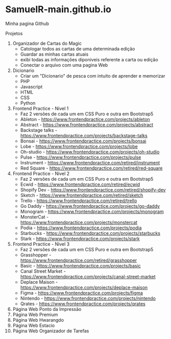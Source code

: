 # SamuelR-main.github.io
Minha pagina Github

Projetos
1. Organizador de Cartas do Magic
    - Catologar todos as cartas de uma determinada edição
    - Guardar as minhas cartas atuais
    - exibi todas as informações diponiveis referente a carta ou edição
    - Conectar o arquivo com uma pagina Web
2. Dicionario
     - Criar um "Dicionario" de pesca com intuito de aprender e memorizar
     - PHP
     - Javascript
     - HTML
     - CSS
     - Python
3. Frontend Practice - Nivel 1
     - Faz 2 versões de cada um em CSS Puro e outra em Bootstrap5
     - Ableton - https://www.frontendpractice.com/projects/ableton
     - Abstract - https://www.frontendpractice.com/projects/abstract
     - Backstage talks - https://www.frontendpractice.com/projects/backstage-talks
     - Bonsai - https://www.frontendpractice.com/projects/bonsai
     - Lobe - https://www.frontendpractice.com/projects/lobe
     - Oh-studio - https://www.frontendpractice.com/projects/oh-studio
     - Pulse - https://www.frontendpractice.com/projects/pulse
     - Instrument - https://www.frontendpractice.com/retired/instrument
     - Red Square - https://www.frontendpractice.com/retired/red-square
4. Frontend Practice - Nivel 2
     - Faz 2 versões de cada um em CSS Puro e outra em Bootstrap5
     - Ecwid - https://www.frontendpractice.com/retired/ecwid
     - Shopify Dev - https://www.frontendpractice.com/retired/shopify-dev
     - Sketch - https://www.frontendpractice.com/retired/sketch
     - Trello - https://www.frontendpractice.com/retired/trello
     - Go Daddy - https://www.frontendpractice.com/projects/go-daddy
     - Monogram - https://www.frontendpractice.com/projects/monogram
     - MonsterCat - https://www.frontendpractice.com/projects/monstercat
     - Podia - https://www.frontendpractice.com/projects/podia
     - Starbucks - https://www.frontendpractice.com/projects/starbucks
     - Stark - https://www.frontendpractice.com/projects/stark
5. Frontend Practice - Nivel 3
     - Faz 2 versões de cada um em CSS Puro e outra em Bootstrap5
     - Grasshopper - https://www.frontendpractice.com/retired/grasshopper
     - Basic - https://www.frontendpractice.com/projects/basic
     - Canal Street Market - https://www.frontendpractice.com/projects/canal-street-market
     - Deplace Maison - https://www.frontendpractice.com/projects/deplace-maison
     - Figma - https://www.frontendpractice.com/projects/figma
     - Nintendo - https://www.frontendpractice.com/projects/nintendo
     - Qrates - https://www.frontendpractice.com/projects/qrates
6. Página Web Ponto da Impressão
7. Página Web Premium
8. Página Web Hwarangdo
9. Página Web Estacio
10. Página Web Organizador de Tarefas
